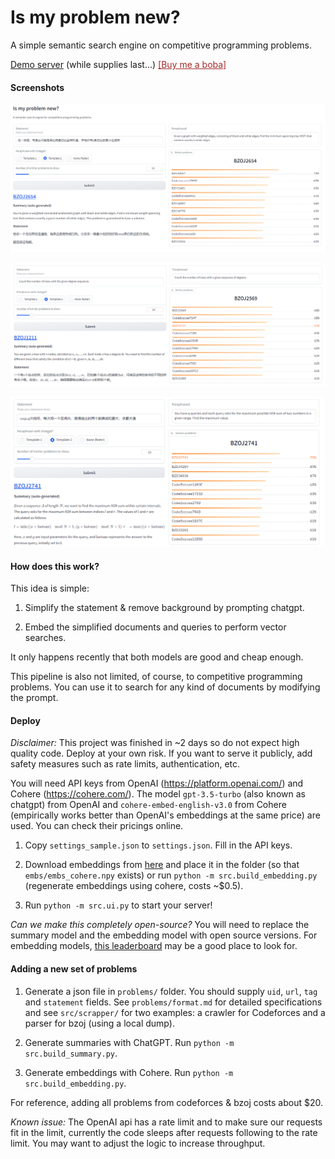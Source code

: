 # Is my problem new?
A simple semantic search engine on competitive programming problems.

[Demo server](http://45.63.4.94:1234/) (while supplies last...) <a href="https://www.buymeacoffee.com/fjzzq2002" target="_blank" style="color: brown">[Buy me a boba]</a>


#### Screenshots

![](screenshots/demo1.png)

![](screenshots/demo0.png)

![](screenshots/demo2.png)

#### How does this work?

This idea is simple:

1. Simplify the statement & remove background by prompting chatgpt.

2. Embed the simplified documents and queries to perform vector searches.

It only happens recently that both models are good and cheap enough.

This pipeline is also not limited, of course, to competitive programming problems. You can use it to search for any kind of documents by modifying the prompt.

#### Deploy

*Disclaimer:* This project was finished in ~2 days so do not expect high quality code. Deploy at your own risk. If you want to serve it publicly, add safety measures such as rate limits, authentication, etc.

You will need API keys from OpenAI (https://platform.openai.com/) and Cohere (https://cohere.com/). The model `gpt-3.5-turbo` (also known as chatgpt) from OpenAI and `cohere-embed-english-v3.0` from Cohere (empirically works better than OpenAI's embeddings at the same price) are used. You can check their pricings online.

1. Copy `settings_sample.json` to `settings.json`. Fill in the API keys.

2. Download embeddings from [here](https://drive.google.com/drive/folders/1QSxokxoh5XTSFKP0xNFDNG7SG9MdvzW6?usp=sharing) and place it in the folder (so that `embs/embs_cohere.npy` exists) or run `python -m src.build_embedding.py` (regenerate embeddings using cohere, costs ~$0.5).

3. Run `python -m src.ui.py` to start your server!

*Can we make this completely open-source?* You will need to replace the summary model and the embedding model with open source versions. For embedding models, [this leaderboard](https://huggingface.co/spaces/mteb/leaderboard) may be a good place to look for.

#### Adding a new set of problems

1. Generate a json file in `problems/` folder. You should supply `uid`, `url`, `tag` and `statement` fields. See `problems/format.md` for detailed specifications and see `src/scrapper/` for two examples: a crawler for Codeforces and a parser for bzoj (using a local dump).

2. Generate summaries with ChatGPT. Run `python -m src.build_summary.py`.

3. Generate embeddings with Cohere. Run `python -m src.build_embedding.py`.

For reference, adding all problems from codeforces & bzoj costs about $20.

*Known issue:* The OpenAI api has a rate limit and to make sure our requests fit in the limit, currently the code sleeps after requests following to the rate limit. You may want to adjust the logic to increase throughput.